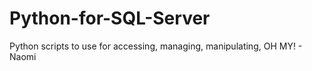 # Python-for-SQL-Server
Python scripts to use for accessing, managing, manipulating, OH MY! - Naomi
